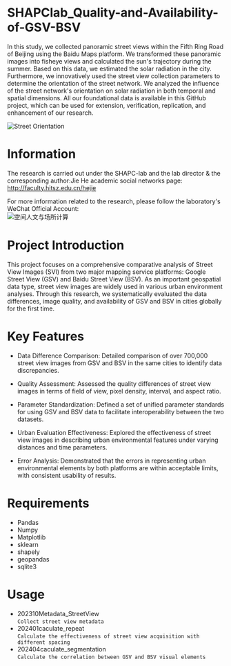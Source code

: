 # SHAPClab_Quality-and-Availability-of-GSV-BSV
In this study, we collected panoramic street views within the Fifth Ring Road of Beijing using the Baidu Maps platform. We transformed these panoramic images into fisheye views and calculated the sun's trajectory during the summer. Based on this data, we estimated the solar radiation in the city. Furthermore, we innovatively used the street view collection parameters to determine the orientation of the street network. We analyzed the influence of the street network's orientation on solar radiation in both temporal and spatial dimensions. All our foundational data is available in this GitHub project, which can be used for extension, verification, replication, and enhancement of our research.

![Street Orientation](http://m.qpic.cn/psc?/V51wK6B50SnpHF0Ql90V120XkX2YMvAu/bqQfVz5yrrGYSXMvKr.cqY9FjcrXcbg4KTbsl4BxrKKvZKvjrO2EhlsnmAnWADaeUYh3ODiGKp6Jqt5VPhsYEDpi8ak0CJ59pajKZaoVk6g!/b&bo=GgXWBRoF1gUBJwA!&rf=viewer_4&t=5 "Street Orientation")
# Information
The research is carried out under the SHAPC-lab and the lab director & the corresponding author:Jie He academic social networks page:<br>
http://faculty.hitsz.edu.cn/hejie

For more information related to the research, please follow the laboratory's WeChat Official Account:<br>
![空间人文与场所计算](http://photogz.photo.store.qq.com/psc?/V51wK6B50SnpHF0Ql90V120XkX2YMvAu/bqQfVz5yrrGYSXMvKr.cqaGvn*U8.XtKGUKoCXp2T7*rr64Fh949noTXvtqynumAfdG91L2EpB0ozp5TDQDefp4ivWRqPAlBcUTccYj7QHE!/b&bo=lgGcAZYBnAEBByA!&rf=viewer_4 "空间人文与场所计算")
# Project Introduction
This project focuses on a comprehensive comparative analysis of Street View Images (SVI) from two major mapping service platforms: Google Street View (GSV) and Baidu Street View (BSV). As an important geospatial data type, street view images are widely used in various urban environment analyses. Through this research, we systematically evaluated the data differences, image quality, and availability of GSV and BSV in cities globally for the first time.

# Key Features

- Data Difference Comparison: Detailed comparison of over 700,000 street view images from GSV and BSV in the same cities to identify data discrepancies.

- Quality Assessment: Assessed the quality differences of street view images in terms of field of view, pixel density, interval, and aspect ratio.

- Parameter Standardization: Defined a set of unified parameter standards for using GSV and BSV data to facilitate interoperability between the two datasets.

- Urban Evaluation Effectiveness: Explored the effectiveness of street view images in describing urban environmental features under varying distances and time parameters.

- Error Analysis: Demonstrated that the errors in representing urban environmental elements by both platforms are within acceptable limits, with consistent usability of results.

# Requirements
- Pandas
- Numpy
- Matplotlib
- sklearn
- shapely
- geopandas
- sqlite3
# Usage
- 202310Metadata_StreetView
<br>`Collect street view metadata`<br>
- 202401caculate_repeat
<br>`Calculate the effectiveness of street view acquisition with different spacing`<br>
- 202404caculate_segmentation
<br>`Calculate the correlation between GSV and BSV visual elements`<br>

